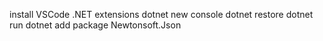 install VSCode .NET extensions 
dotnet new console
dotnet restore
dotnet run
dotnet add package Newtonsoft.Json
